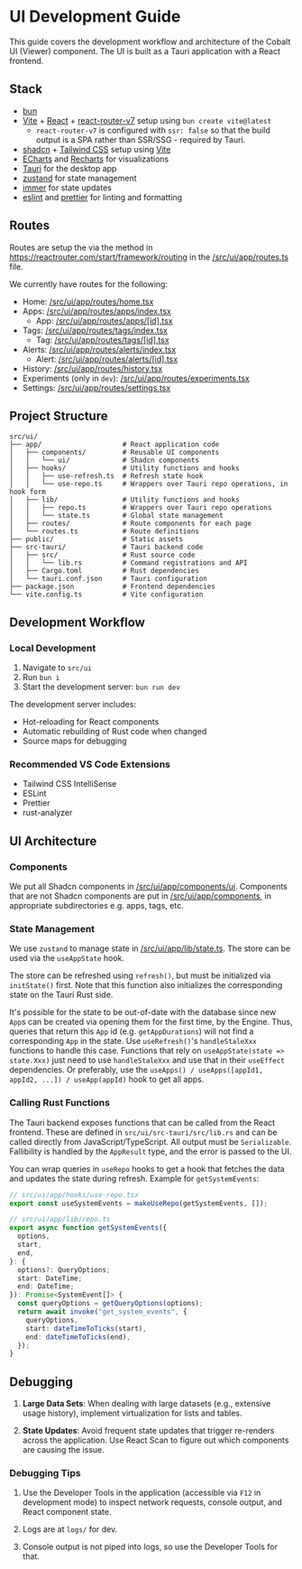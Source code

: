 # UI Development Guide

This guide covers the development workflow and architecture of the Cobalt UI (Viewer) component. The UI is built as a Tauri application with a React frontend.

## Stack

- [bun](https://bun.sh/)
- [Vite](https://vite.dev/) + [React](https://react.dev/) + [react-router-v7](https://reactrouter.com/home) setup using `bun create vite@latest`
  - `react-router-v7` is configured with `ssr: false` so that the build output is a SPA rather than SSR/SSG - required by Tauri.
- [shadcn](https://ui.shadcn.com/) + [Tailwind CSS](https://tailwindcss.com/) setup using [Vite](https://ui.shadcn.com/docs/installation/vite)
- [ECharts](https://echarts.apache.org/examples/en/index.html) and [Recharts](https://recharts.org/en-US/) for visualizations
- [Tauri](https://v2.tauri.app/) for the desktop app
- [zustand](https://zustand.docs.pmnd.rs/) for state management
- [immer](https://immerjs.github.io/immer/) for state updates
- [eslint](https://eslint.org/) and [prettier](https://prettier.io/) for linting and formatting

## Routes

Routes are setup the via the method in https://reactrouter.com/start/framework/routing in the [/src/ui/app/routes.ts](/src/ui/app/routes.ts) file.

We currently have routes for the following:
- Home: [/src/ui/app/routes/home.tsx](/src/ui/app/routes/home.tsx)
- Apps: [/src/ui/app/routes/apps/index.tsx](/src/ui/app/routes/apps/index.tsx)
    - App: [/src/ui/app/routes/apps/[id].tsx](/src/ui/app/routes/apps/[id].tsx)
- Tags: [/src/ui/app/routes/tags/index.tsx](/src/ui/app/routes/tags/index.tsx)
    - Tag: [/src/ui/app/routes/tags/[id].tsx](/src/ui/app/routes/tags/[id].tsx)
- Alerts: [/src/ui/app/routes/alerts/index.tsx](/src/ui/app/routes/alerts/index.tsx)
    - Alert: [/src/ui/app/routes/alerts/[id].tsx](/src/ui/app/routes/alerts/[id].tsx)
- History: [/src/ui/app/routes/history.tsx](/src/ui/app/routes/history.tsx)
- Experiments (only in `dev`): [/src/ui/app/routes/experiments.tsx](/src/ui/app/routes/experiments.tsx)
- Settings: [/src/ui/app/routes/settings.tsx](/src/ui/app/routes/settings.tsx)

## Project Structure

```
src/ui/
├── app/                    # React application code
│   ├── components/         # Reusable UI components
│   │   └── ui/             # Shadcn components
│   ├── hooks/              # Utility functions and hooks
│   │   ├── use-refresh.ts  # Refresh state hook
│   │   └── use-repo.ts     # Wrappers over Tauri repo operations, in hook form
│   ├── lib/                # Utility functions and hooks
│   │   ├── repo.ts         # Wrappers over Tauri repo operations
│   │   └── state.ts        # Global state management
│   ├── routes/             # Route components for each page
│   └── routes.ts           # Route definitions
├── public/                 # Static assets
├── src-tauri/              # Tauri backend code
│   ├── src/                # Rust source code
│   │   └── lib.rs          # Command registrations and API
│   ├── Cargo.toml          # Rust dependencies
│   └── tauri.conf.json     # Tauri configuration
├── package.json            # Frontend dependencies
└── vite.config.ts          # Vite configuration
```

## Development Workflow

### Local Development

1. Navigate to `src/ui`
2. Run `bun i`
3. Start the development server: `bun run dev`

The development server includes:
- Hot-reloading for React components
- Automatic rebuilding of Rust code when changed
- Source maps for debugging

### Recommended VS Code Extensions

- Tailwind CSS IntelliSense
- ESLint
- Prettier
- rust-analyzer

## UI Architecture

### Components
We put all Shadcn components in [/src/ui/app/components/ui](/src/ui/app/components/ui). Components that are not Shadcn components are put in [/src/ui/app/components](/src/ui/app/components), in appropriate subdirectories e.g. apps, tags, etc.

### State Management

We use `zustand` to manage state in [/src/ui/app/lib/state.ts](/src/ui/app/lib/state.ts). The store can be used via the `useAppState` hook.

The store can be refreshed using `refresh()`, but must be initialized via `initState()` first. Note that this function also initializes the corresponding state on the Tauri Rust side.

It's possible for the state to be out-of-date with the database since new `App`s can be created via opening them for the first time, by the Engine. 
Thus, queries that return this `App` id (e.g. `getAppDurations`) will not find a corresponding `App` in the state. Use `useRefresh()`'s `handleStaleXxx`
functions to handle this case. Functions that rely on `useAppState(state => state.Xxx)` just need to use `handleStaleXxx` and use that in their
`useEffect` dependencies. Or preferably, use the `useApps() / useApps([appId1, appId2, ...]) / useApp(appId)` hook to get all apps.

### Calling Rust Functions

The Tauri backend exposes functions that can be called from the React frontend. These are defined in `src/ui/src-tauri/src/lib.rs` and can be called directly from JavaScript/TypeScript.
All output must be `Serializable`. Fallibility is handled by the `AppResult` type, and the error is passed to the UI.

You can wrap queries in `useRepo` hooks to get a hook that fetches the data and updates the state during refresh. Example for `getSystemEvents`:

```typescript
// src/ui/app/hooks/use-repo.tsx
export const useSystemEvents = makeUseRepo(getSystemEvents, []);
```

```typescript
// src/ui/app/lib/repo.ts
export async function getSystemEvents({
  options,
  start,
  end,
}: {
  options?: QueryOptions;
  start: DateTime;
  end: DateTime;
}): Promise<SystemEvent[]> {
  const queryOptions = getQueryOptions(options);
  return await invoke("get_system_events", {
    queryOptions,
    start: dateTimeToTicks(start),
    end: dateTimeToTicks(end),
  });
}
```

## Debugging

1. **Large Data Sets**: When dealing with large datasets (e.g., extensive usage history), implement virtualization for lists and tables.

1. **State Updates**: Avoid frequent state updates that trigger re-renders across the application. Use React Scan to figure out which components are causing the issue.

### Debugging Tips

1. Use the Developer Tools in the application (accessible via `F12` in development mode) to inspect network requests, console output, and React component state.

1. Logs are at `logs/` for dev.

1. Console output is not piped into logs, so use the Developer Tools for that.